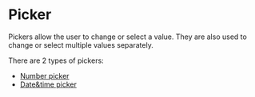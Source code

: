 # Picker

Pickers allow the user to change or select a value. They are also used to change or select multiple values separately.



There are 2 types of pickers:

-   [Number picker](picker/number-picker.md)
-   [Date&time picker](picker/datetime-picker.md)
